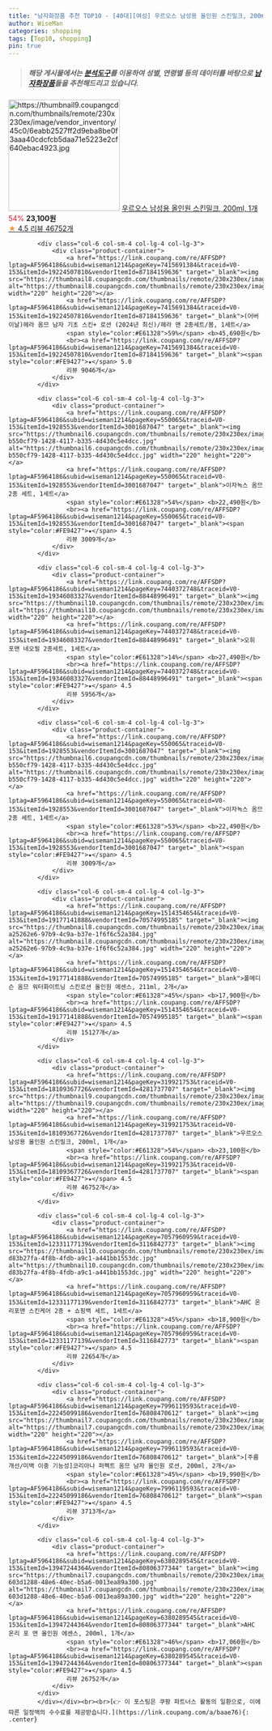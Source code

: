 ```yaml
---
title: "남자화장품 추천 TOP10 - [40대][여성] 우르오스 남성용 올인원 스킨밀크, 200ml, 1개"
author: WiseMan
categories: shopping
tags: [Top10, shopping]
pin: true
---
```


> ##### 해당 게시물에서는 [**분석도구**](https://itemscout.io/)를 이용하여 **성별**, **연령별** 등의 데이터를 바탕으로 [**남자화장품**](https://link.coupang.com/a/baae76)들을 추천해드리고 있습니다.
<div class="container"><div class="row">
            <div class="col-6 col-sm-4 col-lg-4 col-lg-3">
                <div class="product-container">
                    <a href="https://link.coupang.com/re/AFFSDP?lptag=AF5964186&subid=wiseman1214&pageKey=319921753&traceid=V0-153&itemId=18109367726&vendorItemId=4281737707" target="_blank"><img src="https://thumbnail9.coupangcdn.com/thumbnails/remote/230x230ex/image/vendor_inventory/45c0/6eabb2527ff2d9eba8be0f3aaa40cdcfcb5daa71e5223e2cf640ebac4923.jpg" alt="https://thumbnail9.coupangcdn.com/thumbnails/remote/230x230ex/image/vendor_inventory/45c0/6eabb2527ff2d9eba8be0f3aaa40cdcfcb5daa71e5223e2cf640ebac4923.jpg" width="220" height="220"></a>
                    <a href="https://link.coupang.com/re/AFFSDP?lptag=AF5964186&subid=wiseman1214&pageKey=319921753&traceid=V0-153&itemId=18109367726&vendorItemId=4281737707" target="_blank">우르오스 남성용 올인원 스킨밀크, 200ml, 1개</a>
                    <span style="color:#E61328">54%</span> <b>23,100원</b>
                    <br><a href="https://link.coupang.com/re/AFFSDP?lptag=AF5964186&subid=wiseman1214&pageKey=319921753&traceid=V0-153&itemId=18109367726&vendorItemId=4281737707" target="_blank"><span style="color:#FE9427">★</span> 4.5
                    리뷰 46752개</a>
                </div>
            </div>
            
            <div class="col-6 col-sm-4 col-lg-4 col-lg-3">
                <div class="product-container">
                    <a href="https://link.coupang.com/re/AFFSDP?lptag=AF5964186&subid=wiseman1214&pageKey=7415691384&traceid=V0-153&itemId=19224507810&vendorItemId=87184159636" target="_blank"><img src="https://thumbnail8.coupangcdn.com/thumbnails/remote/230x230ex/image/vendor_inventory/1231/473951b8d0ced33f573bdc05a5f3cb2a02b64b0f40899380361ae49b3c1f.png" alt="https://thumbnail8.coupangcdn.com/thumbnails/remote/230x230ex/image/vendor_inventory/1231/473951b8d0ced33f573bdc05a5f3cb2a02b64b0f40899380361ae49b3c1f.png" width="220" height="220"></a>
                    <a href="https://link.coupang.com/re/AFFSDP?lptag=AF5964186&subid=wiseman1214&pageKey=7415691384&traceid=V0-153&itemId=19224507810&vendorItemId=87184159636" target="_blank">(어버이날)헤라 옴므 남자 기초 스킨+ 로션 (2024년 최신)/헤라 맨 2종세트/봄, 1세트</a>
                    <span style="color:#E61328">59%</span> <b>45,690원</b>
                    <br><a href="https://link.coupang.com/re/AFFSDP?lptag=AF5964186&subid=wiseman1214&pageKey=7415691384&traceid=V0-153&itemId=19224507810&vendorItemId=87184159636" target="_blank"><span style="color:#FE9427">★</span> 5.0
                    리뷰 9046개</a>
                </div>
            </div>
            
            <div class="col-6 col-sm-4 col-lg-4 col-lg-3">
                <div class="product-container">
                    <a href="https://link.coupang.com/re/AFFSDP?lptag=AF5964186&subid=wiseman1214&pageKey=550065&traceid=V0-153&itemId=1928553&vendorItemId=3001687047" target="_blank"><img src="https://thumbnail6.coupangcdn.com/thumbnails/remote/230x230ex/image/retail/images/1661137073105746-b550cf79-1428-4117-b335-4d430c5e4dcc.jpg" alt="https://thumbnail6.coupangcdn.com/thumbnails/remote/230x230ex/image/retail/images/1661137073105746-b550cf79-1428-4117-b335-4d430c5e4dcc.jpg" width="220" height="220"></a>
                    <a href="https://link.coupang.com/re/AFFSDP?lptag=AF5964186&subid=wiseman1214&pageKey=550065&traceid=V0-153&itemId=1928553&vendorItemId=3001687047" target="_blank">이자녹스 옴므 2종 세트, 1세트</a>
                    <span style="color:#E61328">54%</span> <b>22,490원</b>
                    <br><a href="https://link.coupang.com/re/AFFSDP?lptag=AF5964186&subid=wiseman1214&pageKey=550065&traceid=V0-153&itemId=1928553&vendorItemId=3001687047" target="_blank"><span style="color:#FE9427">★</span> 4.5
                    리뷰 3009개</a>
                </div>
            </div>
            
            <div class="col-6 col-sm-4 col-lg-4 col-lg-3">
                <div class="product-container">
                    <a href="https://link.coupang.com/re/AFFSDP?lptag=AF5964186&subid=wiseman1214&pageKey=7440372748&traceid=V0-153&itemId=19346083327&vendorItemId=88448996491" target="_blank"><img src="https://thumbnail10.coupangcdn.com/thumbnails/remote/230x230ex/image/vendor_inventory/715a/d3e329372eb13ef87ceff64b020e4d1910964fd00def42d6f44557a5d002.jpg" alt="https://thumbnail10.coupangcdn.com/thumbnails/remote/230x230ex/image/vendor_inventory/715a/d3e329372eb13ef87ceff64b020e4d1910964fd00def42d6f44557a5d002.jpg" width="220" height="220"></a>
                    <a href="https://link.coupang.com/re/AFFSDP?lptag=AF5964186&subid=wiseman1214&pageKey=7440372748&traceid=V0-153&itemId=19346083327&vendorItemId=88448996491" target="_blank">오휘 포맨 네오필 2종세트, 1세트</a>
                    <span style="color:#E61328">14%</span> <b>27,490원</b>
                    <br><a href="https://link.coupang.com/re/AFFSDP?lptag=AF5964186&subid=wiseman1214&pageKey=7440372748&traceid=V0-153&itemId=19346083327&vendorItemId=88448996491" target="_blank"><span style="color:#FE9427">★</span> 4.5
                    리뷰 5956개</a>
                </div>
            </div>
            
            <div class="col-6 col-sm-4 col-lg-4 col-lg-3">
                <div class="product-container">
                    <a href="https://link.coupang.com/re/AFFSDP?lptag=AF5964186&subid=wiseman1214&pageKey=550065&traceid=V0-153&itemId=1928553&vendorItemId=3001687047" target="_blank"><img src="https://thumbnail6.coupangcdn.com/thumbnails/remote/230x230ex/image/retail/images/1661137073105746-b550cf79-1428-4117-b335-4d430c5e4dcc.jpg" alt="https://thumbnail6.coupangcdn.com/thumbnails/remote/230x230ex/image/retail/images/1661137073105746-b550cf79-1428-4117-b335-4d430c5e4dcc.jpg" width="220" height="220"></a>
                    <a href="https://link.coupang.com/re/AFFSDP?lptag=AF5964186&subid=wiseman1214&pageKey=550065&traceid=V0-153&itemId=1928553&vendorItemId=3001687047" target="_blank">이자녹스 옴므 2종 세트, 1세트</a>
                    <span style="color:#E61328">53%</span> <b>22,490원</b>
                    <br><a href="https://link.coupang.com/re/AFFSDP?lptag=AF5964186&subid=wiseman1214&pageKey=550065&traceid=V0-153&itemId=1928553&vendorItemId=3001687047" target="_blank"><span style="color:#FE9427">★</span> 4.5
                    리뷰 3009개</a>
                </div>
            </div>
            
            <div class="col-6 col-sm-4 col-lg-4 col-lg-3">
                <div class="product-container">
                    <a href="https://link.coupang.com/re/AFFSDP?lptag=AF5964186&subid=wiseman1214&pageKey=1514354654&traceid=V0-153&itemId=19177141888&vendorItemId=70574995185" target="_blank"><img src="https://thumbnail8.coupangcdn.com/thumbnails/remote/230x230ex/image/retail/images/321656770770270-a25262e6-97b9-4c9a-b37e-1f6f6c52a384.jpg" alt="https://thumbnail8.coupangcdn.com/thumbnails/remote/230x230ex/image/retail/images/321656770770270-a25262e6-97b9-4c9a-b37e-1f6f6c52a384.jpg" width="220" height="220"></a>
                    <a href="https://link.coupang.com/re/AFFSDP?lptag=AF5964186&subid=wiseman1214&pageKey=1514354654&traceid=V0-153&itemId=19177141888&vendorItemId=70574995185" target="_blank">폴메디슨 옴므 워터화이트닝 스킨로션 올인원 에센스, 211ml, 2개</a>
                    <span style="color:#E61328">45%</span> <b>17,900원</b>
                    <br><a href="https://link.coupang.com/re/AFFSDP?lptag=AF5964186&subid=wiseman1214&pageKey=1514354654&traceid=V0-153&itemId=19177141888&vendorItemId=70574995185" target="_blank"><span style="color:#FE9427">★</span> 4.5
                    리뷰 15127개</a>
                </div>
            </div>
            
            <div class="col-6 col-sm-4 col-lg-4 col-lg-3">
                <div class="product-container">
                    <a href="https://link.coupang.com/re/AFFSDP?lptag=AF5964186&subid=wiseman1214&pageKey=319921753&traceid=V0-153&itemId=18109367726&vendorItemId=4281737707" target="_blank"><img src="https://thumbnail9.coupangcdn.com/thumbnails/remote/230x230ex/image/vendor_inventory/45c0/6eabb2527ff2d9eba8be0f3aaa40cdcfcb5daa71e5223e2cf640ebac4923.jpg" alt="https://thumbnail9.coupangcdn.com/thumbnails/remote/230x230ex/image/vendor_inventory/45c0/6eabb2527ff2d9eba8be0f3aaa40cdcfcb5daa71e5223e2cf640ebac4923.jpg" width="220" height="220"></a>
                    <a href="https://link.coupang.com/re/AFFSDP?lptag=AF5964186&subid=wiseman1214&pageKey=319921753&traceid=V0-153&itemId=18109367726&vendorItemId=4281737707" target="_blank">우르오스 남성용 올인원 스킨밀크, 200ml, 1개</a>
                    <span style="color:#E61328">54%</span> <b>23,100원</b>
                    <br><a href="https://link.coupang.com/re/AFFSDP?lptag=AF5964186&subid=wiseman1214&pageKey=319921753&traceid=V0-153&itemId=18109367726&vendorItemId=4281737707" target="_blank"><span style="color:#FE9427">★</span> 4.5
                    리뷰 46752개</a>
                </div>
            </div>
            
            <div class="col-6 col-sm-4 col-lg-4 col-lg-3">
                <div class="product-container">
                    <a href="https://link.coupang.com/re/AFFSDP?lptag=AF5964186&subid=wiseman1214&pageKey=7057960959&traceid=V0-153&itemId=12331177139&vendorItemId=3116842773" target="_blank"><img src="https://thumbnail10.coupangcdn.com/thumbnails/remote/230x230ex/image/retail/images/178043016554951-d83b27fa-4f8b-4fdb-a9c1-a441bb1553dc.jpg" alt="https://thumbnail10.coupangcdn.com/thumbnails/remote/230x230ex/image/retail/images/178043016554951-d83b27fa-4f8b-4fdb-a9c1-a441bb1553dc.jpg" width="220" height="220"></a>
                    <a href="https://link.coupang.com/re/AFFSDP?lptag=AF5964186&subid=wiseman1214&pageKey=7057960959&traceid=V0-153&itemId=12331177139&vendorItemId=3116842773" target="_blank">AHC 온리포맨 스킨케어 2종 + 쇼핑백 세트, 1세트</a>
                    <span style="color:#E61328">45%</span> <b>18,900원</b>
                    <br><a href="https://link.coupang.com/re/AFFSDP?lptag=AF5964186&subid=wiseman1214&pageKey=7057960959&traceid=V0-153&itemId=12331177139&vendorItemId=3116842773" target="_blank"><span style="color:#FE9427">★</span> 4.5
                    리뷰 22654개</a>
                </div>
            </div>
            
            <div class="col-6 col-sm-4 col-lg-4 col-lg-3">
                <div class="product-container">
                    <a href="https://link.coupang.com/re/AFFSDP?lptag=AF5964186&subid=wiseman1214&pageKey=7996119593&traceid=V0-153&itemId=22245099186&vendorItemId=76808470612" target="_blank"><img src="https://thumbnail7.coupangcdn.com/thumbnails/remote/230x230ex/image/vendor_inventory/5663/565826548923dd263877f68c0ad99ea004bc0f11a993fde35e3b501f4a39.png" alt="https://thumbnail7.coupangcdn.com/thumbnails/remote/230x230ex/image/vendor_inventory/5663/565826548923dd263877f68c0ad99ea004bc0f11a993fde35e3b501f4a39.png" width="220" height="220"></a>
                    <a href="https://link.coupang.com/re/AFFSDP?lptag=AF5964186&subid=wiseman1214&pageKey=7996119593&traceid=V0-153&itemId=22245099186&vendorItemId=76808470612" target="_blank">[주름개선/미백 이중 기능성]코리아나 퍼펙트 옴므 남자 올인원 로션, 200ml, 2개</a>
                    <span style="color:#E61328">45%</span> <b>19,990원</b>
                    <br><a href="https://link.coupang.com/re/AFFSDP?lptag=AF5964186&subid=wiseman1214&pageKey=7996119593&traceid=V0-153&itemId=22245099186&vendorItemId=76808470612" target="_blank"><span style="color:#FE9427">★</span> 4.5
                    리뷰 3713개</a>
                </div>
            </div>
            
            <div class="col-6 col-sm-4 col-lg-4 col-lg-3">
                <div class="product-container">
                    <a href="https://link.coupang.com/re/AFFSDP?lptag=AF5964186&subid=wiseman1214&pageKey=6380289545&traceid=V0-153&itemId=13947244364&vendorItemId=80806377344" target="_blank"><img src="https://thumbnail7.coupangcdn.com/thumbnails/remote/230x230ex/image/retail/images/3477670768361062-603d1288-48e6-40ec-b5a6-0013ea89a300.jpg" alt="https://thumbnail7.coupangcdn.com/thumbnails/remote/230x230ex/image/retail/images/3477670768361062-603d1288-48e6-40ec-b5a6-0013ea89a300.jpg" width="220" height="220"></a>
                    <a href="https://link.coupang.com/re/AFFSDP?lptag=AF5964186&subid=wiseman1214&pageKey=6380289545&traceid=V0-153&itemId=13947244364&vendorItemId=80806377344" target="_blank">AHC 온리 포 맨 올인원 에센스, 200ml, 1개</a>
                    <span style="color:#E61328">46%</span> <b>17,060원</b>
                    <br><a href="https://link.coupang.com/re/AFFSDP?lptag=AF5964186&subid=wiseman1214&pageKey=6380289545&traceid=V0-153&itemId=13947244364&vendorItemId=80806377344" target="_blank"><span style="color:#FE9427">★</span> 4.5
                    리뷰 26752개</a>
                </div>
            </div>
            </div></div><br><br>[👉 이 포스팅은 쿠팡 파트너스 활동의 일환으로, 이에 따른 일정액의 수수료를 제공받습니다.](https://link.coupang.com/a/baae76){: .center}